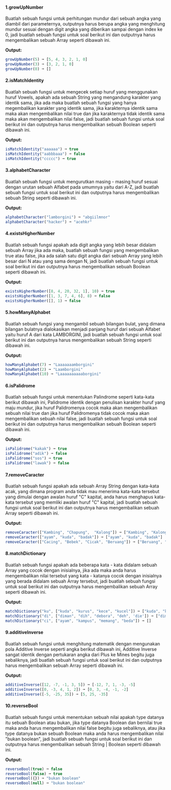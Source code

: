 #### 1.growUpNumber

Buatlah sebuah fungsi untuk perhitungan mundur dari sebuah angka yang diambil dari parameternya, outputnya harus berupa angka yang menghitung mundur sesuai dengan digit angka yang diberikan sampai dengan index ke 0, jadi buatlah sebuah fungsi untuk soal berikut ini dan outputnya harus mengembalikan sebuah Array seperti dibawah ini.

**Output:**
```javascript
growUpNumber(5) ➞ [5, 4, 3, 2, 1, 0]
growUpNumber(3) ➞ [3, 2, 1, 0]
growUpNumber(0) ➞ []
```

#### 2.isMatchIdentity

Buatlah sebuah fungsi untuk mengecek setiap huruf yang menggunakan huruf Vowels, apakah ada sebuah String yang mengandung karakter yang identik sama, jika ada maka buatlah sebuah fungsi yang hanya megembalikan karakter yang identik sama, jika karakternya identik sama maka akan mengembalikan nilai true dan jika karakternya tidak identik sama maka akan mengembalikan nilai false, jadi buatlah sebuah fungsi untuk soal berikut ini dan outputnya harus mengembalikan sebuah Boolean seperti dibawah ini.

**Output:**
```javascript
isMatchIdentity("aaaaaa") ➞ true
isMatchIdentity("aabbbaaa") ➞ false
isMatchIdentity("ccccc") ➞ true
```

#### 3.alphabetCharacter

Buatlah sebuah fungsi untuk mengurutkan masing - masing huruf sesuai dengan urutan sebuah Alfabet pada umumnya yaitu dari A-Z, jadi buatlah sebuah fungsi untuk soal berikut ini dan outputnya harus mengembalikan sebuah String seperti dibawah ini.

**Output:**
```javascript
alphabetCharacter("lamborgini") ➞ "abgiilmnor"
alphabetCharacter("hacker") ➞ "acehkr"
```

#### 4.existsHigherNumber

Buatlah sebuah fungsi apakah ada digit angka yang lebih besar didalam sebuah Array jika ada maka, buatlah sebuah fungsi yang mengembalikan true atau false, jika ada salah satu digit angka dari sebuah Array yang lebih besar dari N atau yang sama dengan N, jadi buatlah sebuah fungsi untuk soal berikut ini dan outputnya harus mengembalikan sebuah Boolean seperti dibawah ini.

**Output:**
```javascript
existsHigherNumber([8, 4, 20, 32, 1], 10) ➞ true
existsHigherNumber([1, 3, 7, 4, 6], 8) ➞ false
existsHigherNumber([], 1) ➞ false
```

#### 5.howManyAlphabet

Buatlah sebuah fungsi yang mengambil sebuah bilangan bulat, yang dimana bilangan bulatnya dialokasikan menjadi panjang huruf dari sebuah Alfabet yaitu huruf A dari kata LAMBORGINI, jadi buatlah sebuah fungsi untuk soal berikut ini dan outputnya harus mengembalikan sebuah String seperti dibawah ini.

**Output:**
```javascript
howManyAlphabet(7) ➞ "Laaaaaaamborgini"
howManyAlphabet(2) ➞ "Laamborgini"
howManyAlphabet(10) ➞ "Laaaaaaaaaaborgini"
```

#### 6.isPalidrome

Buatlah sebuah fungsi untuk menentukan Palindrome seperti kata-kata berikut dibawah ini, Palidrome identik dengan penulisan karakter huruf yang maju mundur, jika huruf Palidromenya cocok maka akan mengembalikan sebuah nilai true dan jika huruf Palidromenya tidak cocok maka akan mengembalikan sebuah nilai false, jadi buatlah sebuah fungsi untuk soal berikut ini dan outputnya harus mengembalikan sebuah Boolean seperti dibawah ini.

**Output:**
```javascript
isPalidrome("kakak") ➞ true
isPalidrome("adik") ➞ false
isPalidrome("sos") ➞ true
isPalidrome("lawak") ➞ false
```

#### 7.removeCaracter

Buatlah sebuah fungsi apakah ada sebuah Array String dengan kata-kata acak, yang dimana program anda tidak mau menerima kata-kata tersebut yang dimulai dengan awalan huruf "C" kapital, anda harus menghapus kata-kata tersebut yang memliki awalan huruf "C" kapital, jadi buatlah sebuah fungsi untuk soal berikut ini dan outputnya harus mengembalikan sebuah Array seperti dibawah ini.

**Output:**
```javascript
removeCaracter(["Kambing", "Chapung",  "Kalong"]) ➞ ["Kambing", "Kalong"]
removeCaracter(["ayam", "kuda", "badak"]) ➞ ["ayam", "kuda", "badak"]
removeCaracter(["Cacing", "Bebek", "Cicak", "Beruang"]) ➞ ["Beruang", "Bebek"]
```

#### 8.matchDictionary

Buatlah sebuah fungsi apakah ada beberapa kata - kata didalam sebuah Array yang cocok dengan inisialnya, jika ada maka anda harus mengembalikan nilai tersebut yang kata - katanya cocok dengan inisialnya yang berada didalam sebuah Array tersebut, jadi buatlah sebuah fungsi untuk soal berikut ini dan outputnya harus mengembalikan sebuah Array seperti dibawah ini.

**Output:**
```javascript
matchDictionary("ku", ["kuda", "kurus", "kece", "kucel"]) ➞ ["kuda", "kurus"]
matchDictionary("di", ["diman", "dih", "debora", "deh", 'die']) ➞ ["diman", "dih", "die"]
matchDictionary("ci", ["ayam", "kampus", "memang", "beda"]) ➞ []
```

#### 9.additiveInverse

Buatlah sebuah fungsi untuk menghitung matematik dengan mengunakan pola Additive Inverse seperti angka berikut dibawah ini, Additive Inverse sangat identik dengan pertukaran angka dari Plus ke Mines begitu juga sebaliknya, jadi buatlah sebuah fungsi untuk soal berikut ini dan outputnya harus mengembalikan sebuah Array seperti dibawah ini.

**Output:**
```javascript
additiveInverse([12, -7, -1, 3, 5]) ➞ [-12, 7, 1, -3, -5]
additiveInverse([0, -3, 4, 1, 2]) ➞ [0, 3, -4, -1, -2]
additiveInverse([-5, -25, 35]) ➞ [5, 25, -35]
```

#### 10.reverseBool

Buatlah sebuah fungsi untuk menentukan sebuah nilai apakah type datanya itu sebuah Boolean atau bukan, jika type datanya Boolean dan bernilai true maka anda harus mengembalikan nilai false begitu juga sebaliknya, atau jika type datanya bukan sebuah Boolean maka anda harus mengembalikan nilai "bukan boolean", jadi buatlah sebuah fungsi untuk soal berikut ini dan outputnya harus mengembalikan sebuah String | Boolean seperti dibawah ini.

**Output:**
```javascript
reverseBool(true) ➞ false
reverseBool(false) ➞ true
reverseBool({}) ➞ "bukan boolean"
reverseBool(null) ➞ "bukan boolean"
```